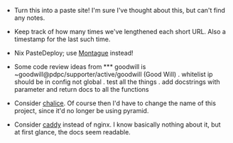 - Turn this into a paste site!  I'm sure I've thought about this, but
  can't find any notes.

- Keep track of how many times we've lengthened each short URL.  Also
  a timestamp for the last such time.

- Nix PasteDeploy; use
  [Montague](https://metaclassical.com/announcing-montague-the-new-way-to-configure-python-applications/)
  instead!

- Some code review ideas from *** goodwill is ~goodwill@pdpc/supporter/active/goodwill (Good Will)
  <goodwill> . whitelist ip should be in config not global
  <goodwill> . test all the things
  <goodwill> . add docstrings with parameter and return docs to all the functions

- Consider [chalice](https://github.com/awslabs/chalice).  Of course then I'd have to change the name of this project, since it'd no longer be using pyramid.

- Consider [caddy](https://caddyserver.com/docs/getting-started) instead of nginx.  I know basically nothing about it, but at first glance, the docs seem readable.

